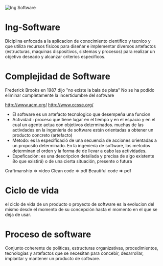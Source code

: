 ![Ing Software](https://lh3.googleusercontent.com/fG1AHgDplZVOTlM9_MbAZmP4a0XvnYOsM7sC-2-BClaiq5O10mJwdFQq-UOThszvqigD2IT11tb_O8Kat390Ge9F2hq4d-lh2q9-4Vh0LhOEEHS4yAgM9HQBkgm52n0Yjk7omnUirx52KYUKRiiOabTTqzBbzFJv5__KZbkodRJH4uviGk-iyMaVKyG_WYD8ZbKid_fUcM4of6TR2MBOacwJmkJ0eKk8I1N05tcdwVpWeFUwXdwcmX-7L7CwEq5cvO0D1eb7lVaBLVW2U5aY3CRHCqJ_xPyjTLqZhUojRAPvJIfAN2KTCTPOGY0vf4n3xBkpqV6nPGUKch3YQ7DFwGpaBuP_kLz9fKc6n68tlkMb-uLp9YaupoYuJXd9vv6PcG6sMEVjtB-WPGicqtuRvgXSmWLcBEjVcbbkVENWbmZ196lLUn_0-B0sEF-PzHZw1EmN4HA9cgjteHufcZDJTVG1cUhdHERPFl_PsObMbMoO8gzHcMA-I3gZagKO_F2JX1qKc5evVGdFgcmhpISZNaRgK9qT5vPOQPSET6l5hMiOE3LmrP5Vgxnv_maFkyjqzBneJRsQ6cxWzV2PRWPNcpaGmuzAcN8=w513-h683-no "Temario")

# Ing-Software

Diciplina enfocada a la aplicacion de conocimiento cientifico y tecnico y que utiliza recursos fisicos para diseñar e implementar diversos artefactos (estructuras, maquinas dispositivos, sistemas y procesos) para realizar un objetivo deseado y alcanzar criterios especificos.

# Complejidad de Software

Frederick Brooks en 1987 dijo "no existe la bala de plata" No se ha podido eliminar completamente la incertidumbre del software

http://www.acm.org/
http://www.ccsse.org/


* El software es un artefacto tecnologico que desempeña una funcion 
* Actividad : proceso que tiene lugar en el tiempo y en el espacio y en el cual un agente actua con objetivos determinados. muchas de las   activdades en la ingeniería de software están orientadas a obtener un producto concreto (artefacto)
* Metodo: es la especificació de una secuencia de acciones orientadas a un proposito determinado. En la ingeniería de software, los       metodos determinan el orden y la forma de de llevar a cabo las actividades.
* Espeficación: es una descripcion detallada y precisa de algo existente 8o que existirá) o de una cierta situación, presente o futura


Craftmanship => video
Clean code => pdf
Beautiful code => pdf

# Ciclo de vida

el ciclo de vida de un producto o proyecto de software es la evolucion del mismo desde el momento de su concepción hasta el momento en el que se deja de usar. 

# Proceso de software

Conjunto coherente de politicas, estructuras organizativas, procedimientos, tecnologias y artefactos que se necesitan para concebir, desarrollar, implantar y mantener un producto de software.







